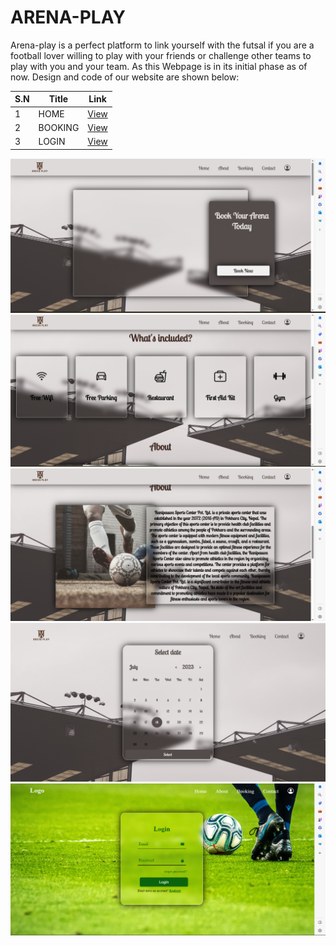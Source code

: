 # ARENA-PLAY
Arena-play is a perfect platform to link yourself with the futsal  if you are a football lover willing to play with your friends or challenge other teams to play with you and your team. As this Webpage is in its initial phase as of now.
Design and code of our website are shown below:

| S.N | Title | Link|
|-----|-------|-----|
| 1 | HOME |  [View](./final/index.html)|
| 2 | BOOKING |  [View](./final/booking.html)|
| 3 | LOGIN |  [View](./final/login.html)|

![home.png](./images/home.png)
![facility.png](./images/facility.png)
![about.png](./images/about.png)
![booking.png](./images/booking.png)
![login.png](./images/login.png)

